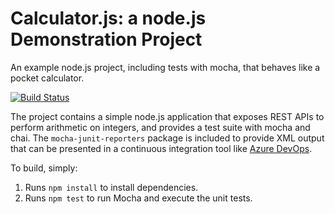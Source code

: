 Calculator.js: a node.js Demonstration Project
==============================================
An example node.js project, including tests with mocha, that behaves like
a pocket calculator.

[![Build Status](https://matteopenna.visualstudio.com/Integrating%20External%20Source%20Control%20with%20Azure%20Pipelines/_apis/build/status/teopenna.calculator?branchName=master)](https://matteopenna.visualstudio.com/Integrating%20External%20Source%20Control%20with%20Azure%20Pipelines/_build/latest?definitionId=9&branchName=master)

The project contains a simple node.js application that exposes REST APIs
to perform arithmetic on integers, and provides a test suite with mocha
and chai.  The `mocha-junit-reporters` package is included to provide XML
output that can be presented in a continuous integration tool like
[Azure DevOps](https://azure.com/devops).

To build, simply:

1. Runs `npm install` to install dependencies.
2. Runs `npm test` to run Mocha and execute the unit tests.

